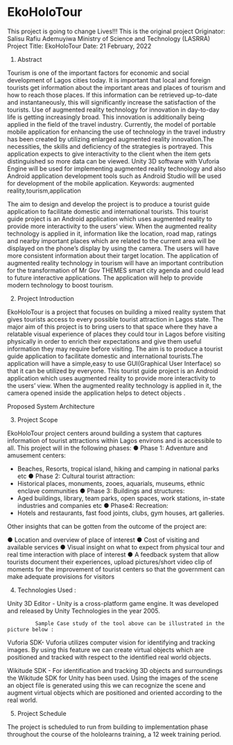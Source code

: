 # EkoHoloTour
This project is going to change Lives!!!
This is the original project
Originator:               Salisu Rafiu Ademuyiwa                                          Ministry of Science and Technology (LASRRA)      Project Title: 		EkoHoloTour 
Date:                         21 February, 2022


1. Abstract

Tourism is one of the important factors for economic and social development of Lagos cities today. It is important that local and foreign tourists get information about the important areas and places of tourism and how to reach those places. If this information can be retrieved up-to-date and instantaneously, this will significantly increase the satisfaction of the tourists. Use of augmented reality technology for innovation in day-to-day life is getting increasingly broad. This innovation is additionally being applied in the field of the travel industry. Currently, the model of portable mobile application for enhancing the use of technology in the travel industry has been created by utilizing enlarged augmented reality innovation.The necessities, the skills and deficiency of the strategies is portrayed. This application expects to give interactivity to the client when the item gets distinguished so more data can be viewed. Unity 3D software with Vuforia Engine will be used for implementing augmented reality technology and also Android application development tools such as Android Studio will be used for development of the mobile application. Keywords: augmented reality,tourism,application

The aim to design and develop the project is to produce a tourist guide application to facilitate domestic and international tourists. This tourist guide project is an Android application which uses augmented reality to provide more interactivity to the users’ view. When the augmented reality technology is applied in it, information like the location, road map, ratings and nearby important places which are related to the current area will be displayed on the phone’s display by using the camera. The users will have more consistent information about their target location. The application of augmented reality technology in tourism will have an important contribution for the transformation of Mr Gov THEMES smart city agenda and could lead to future interactive applications. The application will help to provide modern technology to boost tourism. 

2. Project Introduction

EkoHoloTour is a project that focuses on building a mixed reality system that gives tourists access to every possible tourist attraction in Lagos state. The major aim of this project is to bring users to that space where they have a relatable visual experience of places they could tour in Lagos before visiting physically in order to enrich their expectations and give them useful information they may require before visiting. The aim is to produce a tourist guide application to facilitate domestic and international tourists.The application will have a simple,easy to use GUI(Graphical User Interface) so that it can be utilized by everyone. This tourist guide project is an Android application which uses augmented reality to provide more interactivity to the users’ view. When the augmented reality technology is applied in it, the camera opened inside the application helps to detect objects . 



Proposed System Architecture

3. Project Scope

EkoHoloTour project centers around building a system that captures information of tourist attractions within Lagos environs and is accessible to all. This project will in the following phases:
●    Phase 1: Adventure and amusement centers:
- Beaches, Resorts, tropical island, hiking and camping in national parks etc
●    Phase 2: Cultural tourist attraction:
- Historical places, monuments, zooes, aquarials, museums, ethnic enclave communities
●    Phase 3: Buildings and structures:
- Aged buildings, library, team parks, open spaces, work stations, in-state industries and companies etc
●    Phase4: Recreation:
- Hotels and restaurants, fast food joints, clubs, gym houses, art galleries.

Other insights that can be gotten from the outcome of the project are:

●    Location and overview of place of interest
●    Cost of visiting and available services
●	Visual insight on what to expect from physical tour and real time interaction with place of interest
●    A feedback system that allow tourists document their experiences, upload
pictures/short video clip of moments for the improvement of tourist centers so that the government can make adequate provisions for visitors

4. Technologies Used : 

 Unity 3D Editor - Unity is a cross-platform game engine. It was developed and released by Unity Technologies in the year 2005.

             Sample Case study of the tool above can be illustrated in the picture below :

 

 Vuforia SDK- Vuforia utilizes computer vision for identifying and tracking images. By using this feature we can create virtual objects which are positioned and tracked with respect to the identified real world objects.

Wikitude SDK - For identification and tracking 3D objects and surroundings the Wikitude SDK for Unity has been used. Using the images of the scene an object file is generated using this we can recognize the scene and augment virtual objects which are positioned and oriented according to the real world.

5. Project Schedule

The project is scheduled to run from building to implementation phase throughout the course of the hololearns training, a 12 week training period.







